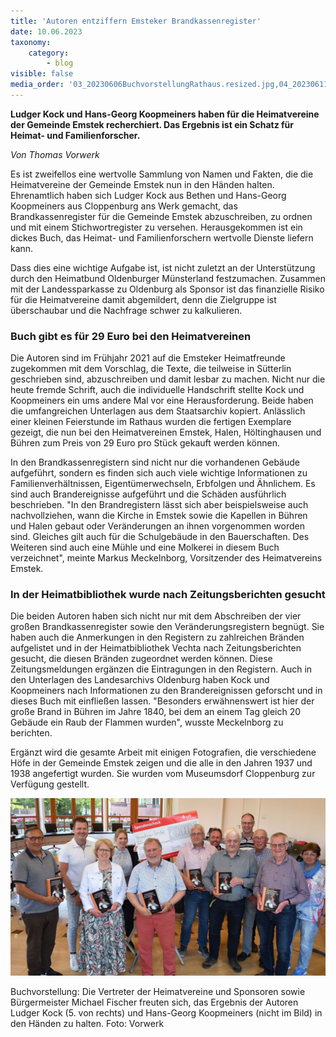 ```yaml
---
title: 'Autoren entziffern Emsteker Brandkassenregister'
date: 10.06.2023
taxonomy:
    category:
        - blog
visible: false
media_order: '03_20230606BuchvorstellungRathaus.resized.jpg,04_20230611Buchdeckel11062023.resized.jpg'
---
```


**Ludger Kock und Hans-Georg Koopmeiners haben für die Heimatvereine der Gemeinde Emstek recherchiert. Das Ergebnis ist ein Schatz für Heimat- und Familienforscher.**

_Von Thomas Vorwerk_

Es ist zweifellos eine wertvolle Sammlung von Namen und Fakten, die die Heimatvereine der Gemeinde Emstek nun in den Händen halten. Ehrenamtlich haben sich Ludger Kock aus Bethen und Hans-Georg Koopmeiners aus Cloppenburg ans Werk gemacht, das Brandkassenregister für die Gemeinde Emstek abzuschreiben, zu ordnen und mit einem Stichwortregister zu versehen. Herausgekommen ist ein dickes Buch, das Heimat- und Familienforschern wertvolle Dienste liefern kann.

Dass dies eine wichtige Aufgabe ist, ist nicht zuletzt an der Unterstützung durch den Heimatbund Oldenburger Münsterland festzumachen. Zusammen mit der Landessparkasse zu Oldenburg als Sponsor ist das finanzielle Risiko für die Heimatvereine damit abgemildert, denn die Zielgruppe ist überschaubar und die Nachfrage schwer zu kalkulieren.  

### Buch gibt es für 29 Euro bei den Heimatvereinen

Die Autoren sind im Frühjahr 2021 auf die Emsteker Heimatfreunde zugekommen mit dem Vorschlag, die Texte, die teilweise in Sütterlin geschrieben sind, abzuschreiben und damit lesbar zu machen. Nicht nur die heute fremde Schrift, auch die individuelle Handschrift stellte Kock und Koopmeiners ein ums andere Mal vor eine Herausforderung. Beide haben die umfangreichen Unterlagen aus dem Staatsarchiv kopiert. Anlässlich einer kleinen Feierstunde im Rathaus wurden die fertigen Exemplare gezeigt, die nun bei den Heimatvereinen Emstek, Halen, Höltinghausen und Bühren zum Preis von 29 Euro pro Stück gekauft werden können.

In den Brandkassenregistern sind nicht nur die vorhandenen Gebäude aufgeführt, sondern es finden sich auch viele wichtige Informationen zu Familienverhältnissen, Eigentümerwechseln, Erbfolgen und Ähnlichem. Es sind auch Brandereignisse aufgeführt und die Schäden ausführlich beschrieben. "In den Brandregistern lässt sich aber beispielsweise auch nachvollziehen, wann die Kirche in Emstek sowie die Kapellen in Bühren und Halen gebaut oder Veränderungen an ihnen vorgenommen worden sind. Gleiches gilt auch für die Schulgebäude in den Bauerschaften. Des Weiteren sind auch eine Mühle und eine Molkerei in diesem Buch verzeichnet", meinte Markus Meckelnborg, Vorsitzender des Heimatvereins Emstek.

### In der Heimatbibliothek wurde nach Zeitungsberichten gesucht

Die beiden Autoren haben sich nicht nur mit dem Abschreiben der vier großen Brandkassenregister sowie den Veränderungsregistern begnügt. Sie haben auch die Anmerkungen in den Registern zu zahlreichen Bränden aufgelistet und in der Heimatbibliothek Vechta nach Zeitungsberichten gesucht, die diesen Bränden zugeordnet werden können. Diese Zeitungsmeldungen ergänzen die Eintragungen in den Registern. Auch in den Unterlagen des Landesarchivs Oldenburg haben Kock und Koopmeiners nach Informationen zu den Brandereignissen geforscht und in dieses Buch mit einfließen lassen. "Besonders erwähnenswert ist hier der große Brand in Bühren im Jahre 1840, bei dem an einem Tag gleich 20 Gebäude ein Raub der Flammen wurden", wusste Meckelnborg zu berichten.

Ergänzt wird die gesamte Arbeit mit einigen Fotografien, die verschiedene Höfe in der Gemeinde Emstek zeigen und die alle in den Jahren 1937 und 1938 angefertigt wurden. Sie wurden vom Museumsdorf Cloppenburg zur Verfügung gestellt.

![03_20230606BuchvorstellungRathaus.resized](03_20230606BuchvorstellungRathaus.resized.jpg "03_20230606BuchvorstellungRathaus.resized")

Buchvorstellung: Die Vertreter der Heimatvereine und Sponsoren sowie Bürgermeister Michael Fischer freuten sich, das Ergebnis der Autoren Ludger Kock (5. von rechts) und Hans-Georg Koopmeiners (nicht im Bild) in den Händen zu halten. Foto: Vorwerk